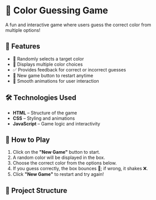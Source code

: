 # 🎨 Color Guessing Game

A fun and interactive game where users guess the correct color from multiple options!  

## 📌 Features
- 🎲 Randomly selects a target color
- 🔘 Displays multiple color choices
- ✅ Provides feedback for correct or incorrect guesses
- 🔄 New game button to restart anytime
- 🎨 Smooth animations for user interaction

## 🛠️ Technologies Used
- **HTML** – Structure of the game  
- **CSS** – Styling and animations  
- **JavaScript** – Game logic and interactivity  

## 🚀 How to Play
1. Click on the **"New Game"** button to start.  
2. A random color will be displayed in the box.  
3. Choose the correct color from the options below.  
4. If you guess correctly, the box bounces 🎉; if wrong, it shakes ❌.  
5. Click **"New Game"** to restart and try again!  

## 📂 Project Structure
